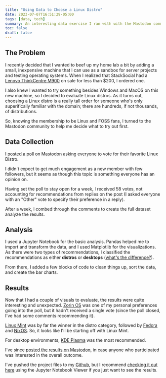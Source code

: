 ```yaml
---
title: "Using Data to Choose a Linux Distro"
date: 2023-07-07T16:51:29-05:00
tags: [data, tech]
summary: An interesting data exercise I ran with with the Mastodon community.
toc: false
draft: false
---
```


## The Problem

I recently decided that I wanted to beef up my home lab a bit by adding a small, inexpensive machine that I can use as a sandbox for server projects and testing operating systems. When I realized that StackSocial had a [Lenovo ThinkCentre M900](https://stacksocial.com/sales/lenovo-thinkcentre-m900-tiny-core-i5-6500t-16gb-256gb-ssd-wi-fi-windows-10-pro-refurbished) on sale for less than $200, I ordered one.

I also knew I wanted to try something besides Windows and MacOS on this new machine, so I decided to evaluate Linux distros. As it turns out, choosing a Linux distro is a really tall order for someone who's only superifically familiar with the domain; there are hundreds, if not thousands, of distributions.

So, knowing the membership to be Linux and FOSS fans, I turned to the Mastodon community to help me decide what to try out first.

## Data Collection

I [posted a poll](https://fosstodon.org/@scoknig/110634616581420265) on Mastodon asking everyone to vote for their favorite Linux Distro. 

I didn't expect to get much engagement as a new member with few followers, but it seems as though this topic is something everyone has an opinion on.

Having set the poll to stay open for a week, I received 58 votes, not accounting for recommendations from replies on the post (I asked everyone with an "Other" vote to specify their preference in a reply).

After a week, I combed through the comments to create the full dataset analyze the results.

## Analysis

I used a Jupyter Notebook for the basic analysis. Pandas helped me to import and transform the data, and I used Matplotlib for the visualizations. As there were two types of recommendations, I classified the recommendations as either __distros__ or __desktops__ ([what's the difference?](https://embeddedinventor.com/linux-distros-vs-desktop-environments-differences-explained/)).

From there, I added a few blocks of code to clean things up, sort the data, and create the bar charts.

## Results

Now that I had a couple of visuals to evaluate, the results were quite interesting and unexpected. [Zorin OS](https://zorin.com/os/) was one of my personal preferences going into the poll, but it hadn't received a single vote (since the poll closed, I've had some comments recommending it).

[Linux Mint](https://linuxmint.com/) was by far the winner in the distro category, followed by [Fedora](https://www.fedoraproject.org/) and [NixOS](https://nixos.org/). So, it looks like I'll be starting off with Linux Mint.

For desktop environments, [KDE Plasma](https://kde.org/plasma-desktop/) was the most recommended.

I've since [posted the results on Mastodon](https://fosstodon.org/@scoknig/110674998281361161), in case anyone who participated was interested in the overall outcome.

I've pushed the project files to my [Github](https://github.com/scoknig/mastodon-linux-recs/blob/main/Linux%20Poll%20Analysis.ipynb), but I recommend [checking it out here](https://nbviewer.org/github/scoknig/mastodon-linux-recs/blob/main/Linux%20Poll%20Analysis.ipynb) using the Jupyter Notebook Viewer if you just want to see the results.